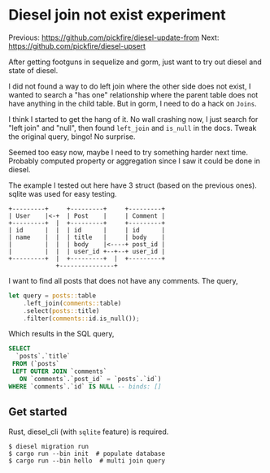 Diesel join not exist experiment
================================

Previous: https://github.com/pickfire/diesel-update-from
Next: https://github.com/pickfire/diesel-upsert

After getting footguns in sequelize and gorm, just want to try out diesel and
state of diesel.

I did not found a way to do left join where the other side does not exist, I
wanted to search a "has one" relationship where the parent table does not
have anything in the child table. But in gorm, I need to do a hack on `Joins`.

I think I started to get the hang of it. No wall crashing now, I just search
for "left join" and "null", then found `left_join` and `is_null` in the docs.
Tweak the original query, bingo! No surprise.

Seemed too easy now, maybe I need to try something harder next time. Probably
computed property or aggregation since I saw it could be done in diesel.

The example I tested out here have 3 struct (based on the previous ones).
sqlite was used for easy testing.

    +---------+     +---------+     +---------+
    | User    |<-+  | Post    |     | Comment |
    +---------+  |  +---------+     +---------+
    | id      |  |  | id      |     | id      |
    | name    |  |  | title   |     | body    |
    |         |  |  | body    |<----+ post_id |
    |         |  |  | user_id +--+--+ user_id |
    +---------+  |  +---------+  |  +---------+
                 +---------------+

I want to find all posts that does not have any comments. The query,

```rust
let query = posts::table
    .left_join(comments::table)
    .select(posts::title)
    .filter(comments::id.is_null());
```

Which results in the SQL query,

```sql
SELECT
  `posts`.`title`
 FROM (`posts`
 LEFT OUTER JOIN `comments`
   ON `comments`.`post_id` = `posts`.`id`)
WHERE `comments`.`id` IS NULL -- binds: []
```

## Get started

Rust, diesel_cli (with `sqlite` feature) is required.

```
$ diesel migration run
$ cargo run --bin init  # populate database
$ cargo run --bin hello  # multi join query
```
